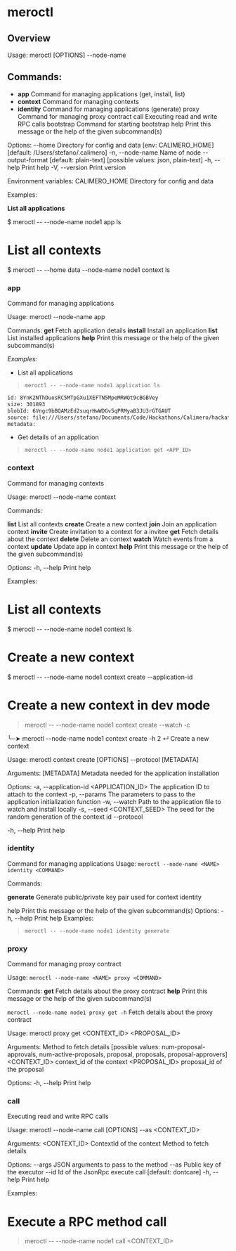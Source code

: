 # meroctl

## Overview

Usage: meroctl [OPTIONS] --node-name <NAME> <COMMAND>

## Commands:

- **app** Command for managing applications (get, install, list)
- **context** Command for managing contexts
- **identity** Command for managing applications (generate)
  proxy Command for managing proxy contract
  call Executing read and write RPC calls
  bootstrap Command for starting bootstrap
  help Print this message or the help of the given subcommand(s)

Options:
--home <PATH> Directory for config and data [env: CALIMERO_HOME] [default: /Users/stefano/.calimero]
-n, --node-name <NAME> Name of node
--output-format <FORMAT> [default: plain-text] [possible values: json, plain-text]
-h, --help Print help
-V, --version Print version

Environment variables:
CALIMERO_HOME Directory for config and data

Examples:

**List all applications**

$ meroctl -- --node-name node1 app ls

# List all contexts

$ meroctl -- --home data --node-name node1 context ls

### **app**

Command for managing applications

Usage: meroctl --node-name <NAME> app <COMMAND>

Commands:
**get** Fetch application details
**install** Install an application
**list** List installed applications
**help** Print this message or the help of the given subcommand(s)

_Examples:_

- List all applications

> `meroctl -- --node-name node1 application ls`

```bash
id: 8YnK2NThDuosRC5MTpGXu1XEFTN5MpeMRWQt9cBGBVey
size: 301893
blobId: 6Vngc9bBQAMzEd2suqrHwWDGv5qPRMyaB3JU3rGTGAUT
source: file:///Users/stefano/Documents/Code/Hackathons/Calimero/hackathon/exp/hello-app/res/hello_app.wasm
metadata:
```

- Get details of an application

> `meroctl -- --node-name node1 application get <APP_ID>`

### **context**

Command for managing contexts

Usage: meroctl --node-name <NAME> context <COMMAND>

Commands:

**list** List all contexts
**create** Create a new context
**join** Join an application context
**invite** Create invitation to a context for a invitee
**get** Fetch details about the context
**delete** Delete an context
**watch** Watch events from a context
**update** Update app in context
**help** Print this message or the help of the given subcommand(s)

Options:
-h, --help Print help

Examples:

# List all contexts

$ meroctl -- --node-name node1 context ls

# Create a new context

$ meroctl -- --node-name node1 context create --application-id <appId>

# Create a new context in dev mode

> meroctl -- --node-name node1 context create --watch <path> -c <contextId>

╰─➤ meroctl --node-name node1 context create -h 2 ↵
Create a new context

Usage: meroctl context create [OPTIONS] --protocol <PROTOCOL> [METADATA]

Arguments:
[METADATA] Metadata needed for the application installation

Options:
-a, --application-id <APPLICATION_ID>
The application ID to attach to the context
-p, --params <PARAMS>
The parameters to pass to the application initialization function
-w, --watch <WATCH>
Path to the application file to watch and install locally
-s, --seed <CONTEXT_SEED>
The seed for the random generation of the context id
--protocol <PROTOCOL>

-h, --help
Print help

### **identity**

Command for managing applications
Usage: `meroctl --node-name <NAME> identity <COMMAND>`

Commands:

**generate** Generate public/private key pair used for context identity

help Print this message or the help of the given subcommand(s)
Options:
-h, --help Print help
Examples:

> `meroctl -- --node-name node1 identity generate`

### **proxy**

Command for managing proxy contract

Usage: `meroctl --node-name <NAME> proxy <COMMAND>`

Commands:
**get** Fetch details about the proxy contract
**help** Print this message or the help of the given subcommand(s)

`meroctl --node-name node1 proxy get -h`
Fetch details about the proxy contract

Usage: meroctl proxy get <METHOD> <CONTEXT_ID> <PROPOSAL_ID>

Arguments:
<METHOD> Method to fetch details [possible values: num-proposal-approvals, num-active-proposals, proposal, proposals, proposal-approvers]
<CONTEXT_ID> context_id of the context
<PROPOSAL_ID> proposal_id of the proposal

Options:
-h, --help Print help

### **call**

Executing read and write RPC calls

Usage: meroctl --node-name <NAME> call [OPTIONS] --as <EXECUTOR> <CONTEXT_ID> <METHOD>

Arguments:
<CONTEXT_ID> ContextId of the context
<METHOD> Method to fetch details

Options:
--args <ARGS> JSON arguments to pass to the method
--as <EXECUTOR> Public key of the executor
--id <ID> Id of the JsonRpc execute call [default: dontcare]
-h, --help Print help

Examples:

# Execute a RPC method call

> meroctl -- --node-name node1 call <CONTEXT_ID> <METHOD>
